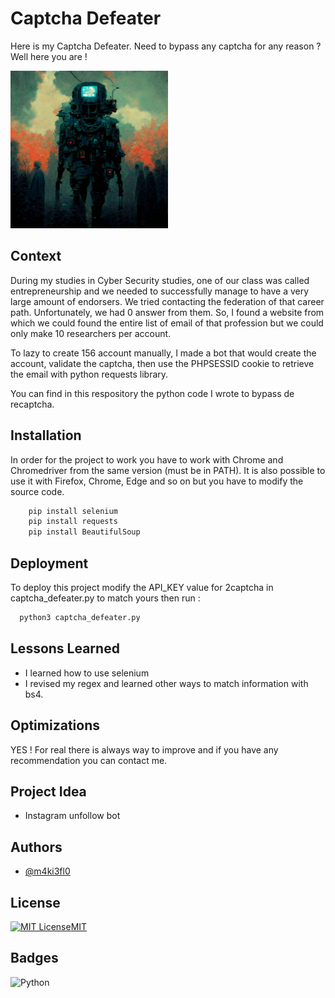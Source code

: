 
# Captcha Defeater

Here is my Captcha Defeater. Need to bypass any captcha for any reason ? Well here you are ! 

<img src="https://github.com/m4ki3lf0/MyPythonScripts/blob/main/captcha_defeater/AltF4_as_m4ki3lf0_495d773d-0b0b-4a27-b128-92a23ff2310f.jpg"  width=50% height=50%>

## Context
During my studies in Cyber Security studies, one of our class was called entrepreneurship and we needed to successfully manage to have a very large amount of endorsers. We tried contacting the federation of that career path.
Unfortunately, we had 0 answer from them. So, I found a website from which we could found the entire list of email of that profession but we could only make 10 researchers per account.

To lazy to create 156 account manually, I made a bot that would create the account, validate the captcha, then use the PHPSESSID cookie to retrieve the email with python requests library.

You can find in this respository the python code I wrote to bypass de recaptcha.


## Installation

In order for the project to work you have to work with Chrome and Chromedriver from the same version (must be in PATH). 
It is also possible to use it with Firefox, Chrome, Edge and so on but you have to modify the source code.

```bash
    pip install selenium
    pip install requests
    pip install BeautifulSoup
```

## Deployment

To deploy this project modify the API_KEY value for 2captcha in captcha_defeater.py to match yours then run :

```bash
  python3 captcha_defeater.py
```
## Lessons Learned

- I learned how to use selenium
- I revised my regex and learned other ways to match information with bs4. 
## Optimizations

YES ! For real there is always way to improve and if you have any recommendation you can contact me.
## Project Idea

- Instagram unfollow bot

## Authors

- [@m4ki3fl0](https://www.github.com/m4ki3lf0)


## License


[![MIT License](https://img.shields.io/badge/License-MIT-green.svg)](https://choosealicense.com/licenses/mit/)[MIT](https://choosealicense.com/licenses/mit/)
## Badges


![Python](https://img.shields.io/badge/python-3670A0?style=for-the-badge&logo=python&logoColor=ffdd54)



